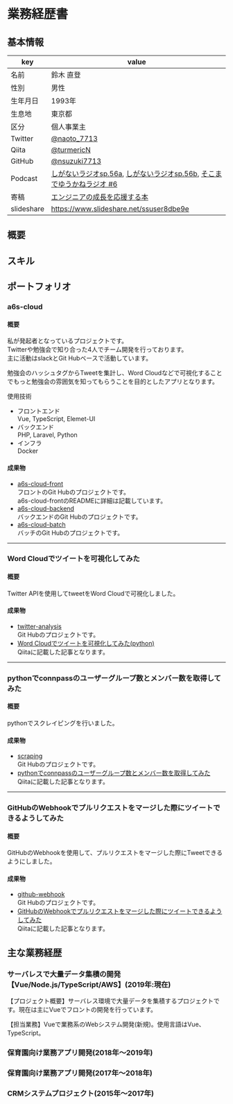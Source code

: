 # 業務経歴書

## 基本情報

|key|value|
|----|----|
|名前|鈴木 直登|
|性別|男性|
|生年月日|1993年|
|生息地|東京都|
|区分|個人事業主|
|Twitter|[@naoto_7713](https://twitter.com/naoto_7713)|
|Qiita|[@turmericN](https://qiita.com/turmericN)|
|GitHub|[@nsuzuki7713](https://github.com/nsuzuki7713)|
|Podcast|[しがないラジオsp.56a](https://shiganai.org/ep/sp56a-naoto_7713), [しがないラジオsp.56b](https://shiganai.org/ep/sp56b-naoto_7713), [そこまでゆうかねラジオ #6](https://anchor.fm/yukaneradio/episodes/6-e2pf64)|
|寄稿|[エンジニアの成長を応援する本](https://booth.pm/ja/items/1317843)|
|slideshare|https://www.slideshare.net/ssuser8dbe9e|

## 概要

## スキル

## ポートフォリオ
### a6s-cloud
#### 概要
私が発起者となっているプロジェクトです。  
Twitterや勉強会で知り合った4人でチーム開発を行っております。  
主に活動はslackとGit Hubベースで活動しています。  
  
勉強会のハッシュタグからTweetを集計し、Word Cloudなどで可視化することでもっと勉強会の雰囲気を知ってもらうことを目的としたアプリとなります。  
  
使用技術
- フロントエンド  
Vue, TypeScript, Elemet-UI
- バックエンド  
PHP, Laravel, Python
- インフラ  
Docker

#### 成果物
- [a6s-cloud-front](https://github.com/nsuzuki7713/a6s-cloud-front)  
フロントのGit Hubのプロジェクトです。  
a6s-cloud-frontのREADMEに詳細は記載しています。
- [a6s-cloud-backend](https://github.com/nsuzuki7713/a6s-cloud-backend)  
バックエンドのGit Hubのプロジェクトです。
- [a6s-cloud-batch](https://github.com/nsuzuki7713/a6s-cloud-batch)  
バッチのGit Hubのプロジェクトです。

---

### Word Cloudでツイートを可視化してみた
#### 概要
Twitter APIを使用してtweetをWord Cloudで可視化しました。

#### 成果物
- [twitter-analysis](https://github.com/nsuzuki7713/twitter-analysis)  
Git Hubのプロジェクトです。
- [Word Cloudでツイートを可視化してみた(python)](https://qiita.com/turmericN/items/04cd0b40f91076f0ef42)  
Qiitaに記載した記事となります。

---

### pythonでconnpassのユーザーグループ数とメンバー数を取得してみた
#### 概要
pythonでスクレイピングを行いました。

#### 成果物
- [scraping](https://github.com/nsuzuki7713/scraping)  
Git Hubのプロジェクトです。
- [pythonでconnpassのユーザーグループ数とメンバー数を取得してみた](https://qiita.com/turmericN/items/1b3e6375755fe48536ea)  
Qiitaに記載した記事となります。

---

### GitHubのWebhookでプルリクエストをマージした際にツイートできるようしてみた
#### 概要
GitHubのWebhookを使用して、プルリクエストをマージした際にTweetできるようにしました。

#### 成果物
- [github-webhook](https://github.com/nsuzuki7713/github-webhook)  
Git Hubのプロジェクトです。
- [GitHubのWebhookでプルリクエストをマージした際にツイートできるようしてみた](https://qiita.com/turmericN/items/f6267a75be45c51eaed7)  
Qiitaに記載した記事となります。

## 主な業務経歴
### サーバレスで大量データ集積の開発【Vue/Node.js/TypeScript/AWS】(2019年:現在)

【プロジェクト概要】サーバレス環境で大量データを集積するプロジェクトです。現在は主にVueでフロントの開発を行っています。  
  
【担当業務】Vueで業務系のWebシステム開発(新規)。使用言語はVue、TypeScript。  
  
### 保育園向け業務アプリ開発(2018年〜2019年)

### 保育園向け業務アプリ開発(2017年〜2018年)

### CRMシステムプロジェクト(2015年〜2017年)


